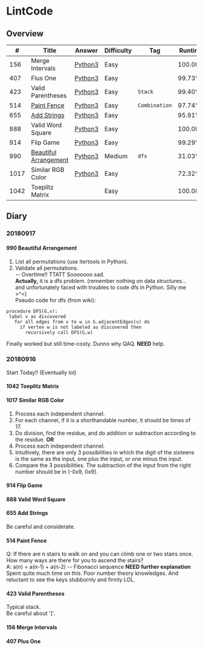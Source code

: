 # LintCode

## Overview

| #| Title|Answer|Difficulty|Tag|Runtime|Notes|
| --- | --- | --- | --- | --- | --- |---|
|156| Merge Intervals | [Python3](https://github.com/RENHANFEI/LintCode/156.py)   |Easy||100.00%||
|407| Flus One | [Python3](https://github.com/RENHANFEI/LintCode/407.py)   |Easy||99.73%||
|423| Valid Parentheses | [Python3](https://github.com/RENHANFEI/LintCode/423.py)   |Easy|`Stack`|99.40%||
|514| [Paint Fence](https://www.lintcode.com/problem/paint-fence/description?_from=ladder&&fromId=18) | [Python3](https://github.com/RENHANFEI/LintCode/514.py)   |Easy|`Combination`|97.74%||
|655| [Add Strings](https://www.lintcode.com/problem/add-strings/description?_from=ladder&&fromId=18) | [Python3](https://github.com/RENHANFEI/LintCode/655.py)   |Easy||95.91%||
|888| Valid Word Square | [Python3](https://github.com/RENHANFEI/LintCode/888.py)   |Easy||100.00%||
|914| Flip Game | [Python3](https://github.com/RENHANFEI/LintCode/914.py)   |Easy||99.29%||
|990| [Beautiful Arrangement](https://www.lintcode.com/problem/beautiful-arrangement/?_from=ladder&&fromId=18) | [Python3](https://github.com/RENHANFEI/LintCode/990.py)   |Medium|`dfs`|31.03%|Need Optimization|
|1017| Similar RGB Color | [Python3](https://github.com/RENHANFEI/LintCode/1017.py)   |Easy||72.32%||
|1042| Toeplitz Matrix ||Easy||100.00%||


## Diary

### 20180917
#### 990 Beautiful Arrangement
1. List all permutations (use itertools in Python).
2. Validate all permutations.<br>
-- Overtime!! TTATT Sooooooo sad.<br>
**Actually,** it is a dfs problem. (remember nothing on data structures... and unfortunately faced with troubles to code dfs in Python. Silly me >^<)<br>
Pseudo code for dfs (from wiki):
 ```
 procedure DFS(G,v):
  label v as discovered
    for all edges from v to w in G.adjacentEdges(v) do
      if vertex w is not labeled as discovered then
        recursively call DFS(G,w)
 ```
 Finally worked but still time-costy. Dunno why QAQ. **NEED** help.

### 20180916
Start Today!! (Eventually lol)

#### 1042 Toeplitz Matrix
#### 1017 Similar RGB Color
1. Process each independent channel.
2. For each channel, if it is a shorthandable number, it should be times of 17.
3. Do division, find the residue, and do addition or subtraction according to the residue.
**OR**
1. Process each independent channel.
2. Intuitively, there are only 3 possibilities in which the digit of the sixteens is the same as the input, one plus the input, or one minus the input.
3. Compare the 3 possibilities. The subtraction of the input from the right number should be in (-0x9, 0x9]. 

#### 914 Flip Game
#### 888 Valid Word Square
#### 655 Add Strings
Be careful and considerate.

#### 514 Paint Fence
Q: If there are n stairs to walk on and you can climb one or two stairs once. How many ways are there for you to ascend the stairs?<br>
A: a(n) = a(n-1) + a(n-2) -- Fibonacci sequence **NEED further explanation** <br>
Spent quite much time on this. Poor number theory knowledges. And reluctant to see the keys stubbornly and firmly LOL.

#### 423 Valid Parentheses
Typical stack.<br>
Be careful about ']'.

#### 156 Merge Intervals
#### 407 Plus One
